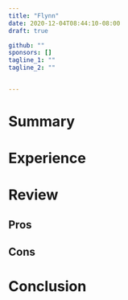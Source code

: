 ```yaml
---
title: "Flynn"
date: 2020-12-04T08:44:10-08:00
draft: true

github: ""
sponsors: []
tagline_1: ""
tagline_2: ""


---
```


# Summary

# Experience

# Review

## Pros

## Cons

# Conclusion